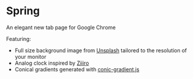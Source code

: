 # Spring
An elegant new tab page for Google Chrome

Featuring:
- Full size background image from [Unsplash](http://www.unsplash.com) tailored to the resolution of your monitor
- Analog clock inspired by [Ziiiro](http://www.ziiiro.com/)
- Conical gradients generated with [conic-gradient.js](http://leaverou.github.io/conic-gradient/)
